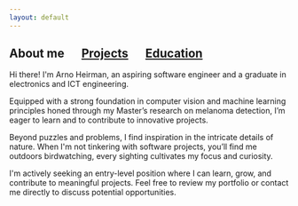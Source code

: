 ```yaml
---
layout: default
---
```

## About me &emsp; [Projects](./projects.html) &emsp; [Education](./education.html)

Hi there! I'm Arno Heirman, an aspiring software engineer and a graduate in electronics and ICT engineering.

Equipped with a strong foundation in computer vision and machine learning principles honed through my Master’s research on melanoma detection, I’m eager to learn and to contribute to innovative projects.

Beyond puzzles and problems, I find inspiration in the intricate details of nature. When I'm not tinkering with software projects, you’ll find me outdoors birdwatching, every sighting cultivates my focus and curiosity.

I'm actively seeking an entry-level position where I can learn, grow, and contribute to meaningful projects. Feel free to review my portfolio or contact me directly to discuss potential opportunities.
